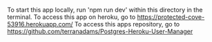 To start this app locally, run 'npm run dev' within this directory in the terminal.
To access this app on heroku, go to https://protected-cove-53916.herokuapp.com/
To access this apps repository, go to https://github.com/terranadams/Postgres-Heroku-User-Manager
